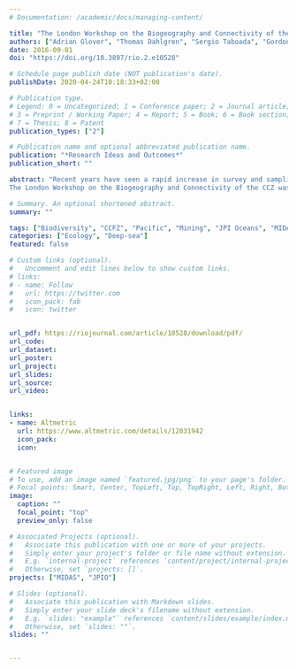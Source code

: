 ```yaml
---
# Documentation: /academic/docs/managing-content/

title: "The London Workshop on the Biogeography and Connectivity of the Clarion-Clipperton Zone"
authors: ["Adrian Glover", "Thomas Dahlgren", "Sergio Taboada", "Gordon Paterson", "Helena Wiklund", "Andrea Waeschenbach", "Amber Cobley", "Pedro Martínez", "Stefanie Kaiser", "Sarah Schnurr", "Sahar Khodami", "Uwe Raschka", "Daniel Kersken", "Heiko Stuckas", "Lénaïck Menot", "admin", "Ann Vanreusel", "Lara Macheriotou", "Marina Cunha", "Ana Hilario", "Clara Rodrigues", "Ana Colaço", "Pedro Ribeiro", "Magdalena Błażewicz", "Andrew Gooday", "Daniel Jones", "David Billett", "Aurélie Goineau", "Diva Amon", "Craig Smith", "Tasnim Patel", "Kirsty McQuaid", "Ralph Spickermann", "Stefan Brager"]
date: 2016-09-01
doi: "https://doi.org/10.3897/rio.2.e10528"

# Schedule page publish date (NOT publication's date).
publishDate: 2020-04-24T10:18:33+02:00

# Publication type.
# Legend: 0 = Uncategorized; 1 = Conference paper; 2 = Journal article;
# 3 = Preprint / Working Paper; 4 = Report; 5 = Book; 6 = Book section;
# 7 = Thesis; 8 = Patent
publication_types: ["2"]

# Publication name and optional abbreviated publication name.
publication: "*Research Ideas and Outcomes*"
publication_short: ""

abstract: "Recent years have seen a rapid increase in survey and sampling expeditions to the Clarion-Clipperton Zone (CCZ) abyssal plain, a vast area of the central Pacific that is currently being actively explored for deep-sea minerals (ISA, 2016). Critical to the development of evidence-based environmental policy in the CCZ are data on the biogeography and connectivity of species at a CCZ-regional level.<br>
The London Workshop on the Biogeography and Connectivity of the CCZ was convened to support the integration and synthesis of data from European Union (EU) CCZ projects, supported by the EU Managing Impacts of Deep-Sea Resource Exploitation (MIDAS) and EU Joint Programming Initiative Healthy and Productive Seas and Oceans (JPI Oceans) projects. The London Workshop had three clear goals: (1) To explore, review and synthesise the latest molecular biogeography and connectivity data from across recent CCZ cruises from both contractor and academia-funded projects; (2) To develop complementary and collaborative institutional and program-based academic publication plans to avoid duplication of effort and ensure maximum collaborative impact; (3) To plan a joint synthetic data publication highlighting key results from a range of planned molecular biogeography/connectivity publications. 32 participants attended the workshop at the Natural History Museum in London from 10-12 May 2016. Presentations and discussions are summarised in this report covering (1) overviews of current CCZ environmental projects, (2) policy and industry perspectives, (3) synthesis of DNA taxonomy and biogeography studies, (4) summaries of the latest population genetic studies, (5) summaries of the latest broader morphological context, (6) an overview of publication and proposal plans to maximise collaborative opportunities and finally a series of workshop recommendations."

# Summary. An optional shortened abstract.
summary: ""

tags: ["Biodiversity", "CCFZ", "Pacific", "Mining", "JPI Oceans", "MIDAS"]
categories: ["Ecology", "Deep-sea"]
featured: false

# Custom links (optional).
#   Uncomment and edit lines below to show custom links.
# links:
# - name: Follow
#   url: https://twitter.com
#   icon_pack: fab
#   icon: twitter


url_pdf: https://riojournal.com/article/10528/download/pdf/
url_code:
url_dataset: 
url_poster: 
url_project:
url_slides:
url_source:
url_video: 


links:
- name: Altmetric
  url: https://www.altmetric.com/details/12031942
  icon_pack: 
  icon: 


# Featured image
# To use, add an image named `featured.jpg/png` to your page's folder. 
# Focal points: Smart, Center, TopLeft, Top, TopRight, Left, Right, BottomLeft, Bottom, BottomRight.
image:
  caption: ""
  focal_point: "top"
  preview_only: false

# Associated Projects (optional).
#   Associate this publication with one or more of your projects.
#   Simply enter your project's folder or file name without extension.
#   E.g. `internal-project` references `content/project/internal-project/index.md`.
#   Otherwise, set `projects: []`.
projects: ["MIDAS", "JPIO"]

# Slides (optional).
#   Associate this publication with Markdown slides.
#   Simply enter your slide deck's filename without extension.
#   E.g. `slides: "example"` references `content/slides/example/index.md`.
#   Otherwise, set `slides: ""`.
slides: ""


---
```


